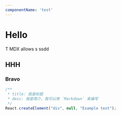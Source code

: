 ```yaml
---
componentName: 'test'
---
```


# Hello

T
MDX allows s ssdd


## HHH

### Bravo

```jsx live=true
/**
 * title: 我是标题
 * desc: 我是简介，我可以用 `Markdown` 来编写
 */
React.createElement("div", null, "Example text");

```



